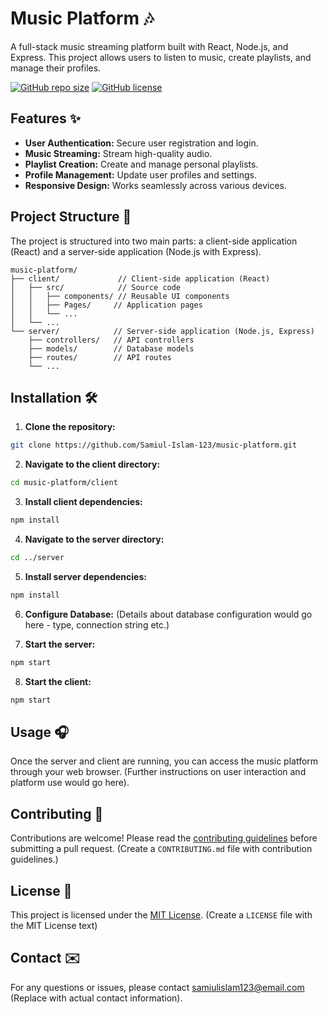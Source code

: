 # Music Platform 🎶

A full-stack music streaming platform built with React, Node.js, and Express.  This project allows users to listen to music, create playlists, and manage their profiles.

[![GitHub repo size](https://img.shields.io/github/repo-size/Samiul-Islam-123/music-platform?style=for-the-badge)](https://github.com/Samiul-Islam-123/music-platform)
[![GitHub license](https://img.shields.io/github/license/Samiul-Islam-123/music-platform?style=for-the-badge)](https://github.com/Samiul-Islam-123/music-platform/blob/main/LICENSE)


## Features ✨

* **User Authentication:** Secure user registration and login.
* **Music Streaming:** Stream high-quality audio.
* **Playlist Creation:** Create and manage personal playlists.
* **Profile Management:** Update user profiles and settings.
* **Responsive Design:** Works seamlessly across various devices.


## Project Structure 📁

The project is structured into two main parts: a client-side application (React) and a server-side application (Node.js with Express).

```
music-platform/
├── client/             // Client-side application (React)
│   ├── src/            // Source code
│   │   ├── components/ // Reusable UI components
│   │   ├── Pages/     // Application pages
│   │   └── ...
│   └── ...
└── server/            // Server-side application (Node.js, Express)
    ├── controllers/   // API controllers
    ├── models/        // Database models
    ├── routes/        // API routes
    └── ...
```


## Installation 🛠️

1. **Clone the repository:**

```bash
git clone https://github.com/Samiul-Islam-123/music-platform.git
```

2. **Navigate to the client directory:**

```bash
cd music-platform/client
```

3. **Install client dependencies:**

```bash
npm install
```

4. **Navigate to the server directory:**

```bash
cd ../server
```

5. **Install server dependencies:**

```bash
npm install
```

6. **Configure Database:**  (Details about database configuration would go here - type, connection string etc.)

7. **Start the server:**

```bash
npm start
```

8. **Start the client:**

```bash
npm start
```


## Usage 🎧

Once the server and client are running, you can access the music platform through your web browser.  (Further instructions on user interaction and platform use would go here).


## Contributing 🤝

Contributions are welcome! Please read the [contributing guidelines](CONTRIBUTING.md) before submitting a pull request.  (Create a `CONTRIBUTING.md` file with contribution guidelines.)


## License 📄

This project is licensed under the [MIT License](LICENSE). (Create a `LICENSE` file with the MIT License text)

## Contact ✉️

For any questions or issues, please contact samiulislam123@email.com (Replace with actual contact information).
